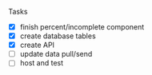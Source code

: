 Tasks
- [x] finish percent/incomplete component
- [x] create database tables
- [x] create API
- [ ] update data pull/send
- [ ] host and test